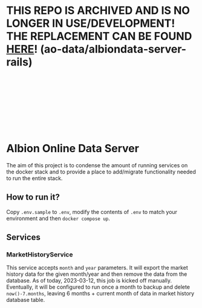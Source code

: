 # THIS REPO IS ARCHIVED AND IS NO LONGER IN USE/DEVELOPMENT! THE REPLACEMENT CAN BE FOUND [HERE](https://github.com/ao-data/albiondata-server-rails)! (ao-data/albiondata-server-rails)
<br/><br/><br/><br/><br/><br/><br/><br/>


# Albion Online Data Server

The aim of this project is to condense the amount of running services on the docker stack and to provide a place to add/migrate functionality needed to run the entire stack.

## How to run it?

Copy `.env.sample` to `.env`, modify the contents of `.env` to match your environment and then `docker compose up`.

## Services

### MarketHistoryService

This service accepts `month` and `year` parameters. It will export the market history data for the given month/year and then remove the data from the database. As of today, 2023-03-12, this job is kicked off manually. Eventually, it will be configured to run once a month to backup and delete `now()-7.months`, leaving 6 months + current month of data in market history database table.
